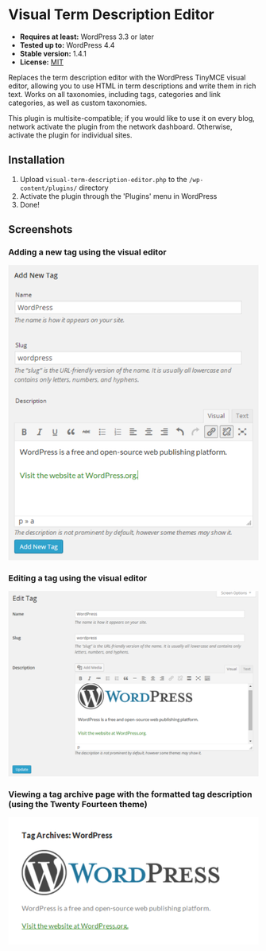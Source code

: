 # Visual Term Description Editor

* __Requires at least:__ WordPress 3.3 or later
* __Tested up to:__ WordPress 4.4
* __Stable version:__ 1.4.1
* __License:__ [MIT](http://opensource.org/licenses/MIT)

Replaces the term description editor with the WordPress TinyMCE visual editor, allowing you to use HTML in term descriptions and write them in rich text. Works on all taxonomies, including tags, categories and link categories, as well as custom taxonomies.

This plugin is multisite-compatible; if you would like to use it on every blog, network activate the plugin from the network dashboard. Otherwise, activate the plugin for individual sites.

## Installation

1. Upload `visual-term-description-editor.php` to the `/wp-content/plugins/` directory
2. Activate the plugin through the 'Plugins' menu in WordPress
3. Done!

## Screenshots

### Adding a new tag using the visual editor
![Adding a new tag using the visual editor](screenshot-1.png)

### Editing a tag using the visual editor
![Editing a tag using the visual editor](screenshot-2.png)

### Viewing a tag archive page with the formatted tag description (using the Twenty Fourteen theme)
![Viewing a tag archive page with the formatted tag description (using the Twenty Fourteen theme)](screenshot-3.png)

